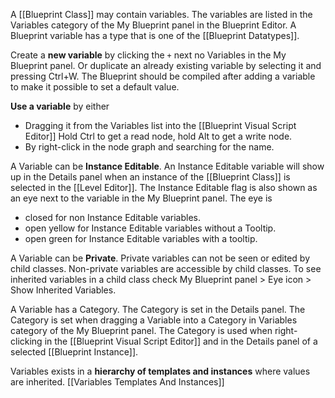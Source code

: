 A [[Blueprint Class]] may contain variables.
The variables are listed in the Variables category of the My Blueprint panel in the Blueprint Editor.
A Blueprint variable has a type that is one of the [[Blueprint Datatypes]].

Create a **new variable** by clicking the `+` next no Variables in the My Blueprint panel.
Or duplicate an already existing variable by selecting it and pressing Ctrl+W.
The Blueprint should be compiled after adding a variable to make it possible to set a default value.

**Use a variable** by either
- Dragging it from the Variables list into the [[Blueprint Visual Script Editor]]
  Hold Ctrl to get a read node, hold Alt to get a write node.
- By right-click in the node graph and searching for the name.

A Variable can be **Instance Editable**.
An Instance Editable variable will show up in the Details panel when an instance of the [[Blueprint Class]] is selected in the [[Level Editor]].
The Instance Editable flag is also shown as an eye next to the variable in the My Blueprint panel.
The eye is
- closed for non Instance Editable variables.
- open yellow for Instance Editable variables without a Tooltip.
- open green for Instance Editable variables with a tooltip.


A Variable can be **Private**.
Private variables can not be seen or edited by child classes.
Non-private variables are accessible by child classes.
To see inherited variables in a child class check My Blueprint panel > Eye icon > Show Inherited Variables.

A Variable has a Category.
The Category is set in the Details panel.
The Category is set when dragging a Variable into a Category in Variables category of the My Blueprint panel.
The Category is used when right-clicking in the [[Blueprint Visual Script Editor]] and in the Details panel of a selected [[Blueprint Instance]].

Variables exists in a **hierarchy of templates and instances** where values are inherited.
[[Variables Templates And Instances]]

